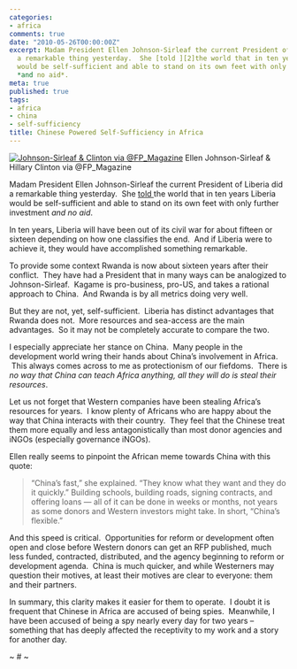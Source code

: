 ```yaml
---
categories:
- africa
comments: true
date: "2010-05-26T00:00:00Z"
excerpt: Madam President Ellen Johnson-Sirleaf the current President of Liberia did
  a remarkable thing yesterday.  She [told ][2]the world that in ten years Liberia
  would be self-sufficient and able to stand on its own feet with only further investment
  *and no aid*.
meta: true
published: true
tags:
- africa
- china
- self-sufficiency
title: Chinese Powered Self-Sufficiency in Africa
---
```


[![Johnson-Sirleaf & Clinton via @FP_Magazine][2]][2]
Ellen Johnson-Sirleaf & Hillary Clinton via @FP_Magazine

Madam President Ellen Johnson-Sirleaf the current President of Liberia did a remarkable thing yesterday.  She [told ][2]the world that in ten years Liberia would be self-sufficient and able to stand on its own feet with only further investment *and no aid*.

 [2]: http://blog.foreignpolicy.com/posts/2010/05/25/liberias_ellen_johnson_sirleaf

In ten years, Liberia will have been out of its civil war for about fifteen or sixteen depending on how one classifies the end.  And if Liberia were to achieve it, they would have accomplished something remarkable.

To provide some context Rwanda is now about sixteen years after their conflict.  They have had a President that in many ways can be analogized to Johnson-Sirleaf.  Kagame is pro-business, pro-US, and takes a rational approach to China.  And Rwanda is by all metrics doing very well.

But they are not, yet, self-sufficient.  Liberia has distinct advantages that Rwanda does not.  More resources and sea-access are the main advantages.  So it may not be completely accurate to compare the two.

I especially appreciate her stance on China.  Many people in the development world wring their hands about China’s involvement in Africa.  This always comes across to me as protectionism of our fiefdoms.  There is *no way that China can teach Africa anything, all they will do is steal their resources*.

Let us not forget that Western companies have been stealing Africa’s resources for years.  I know plenty of Africans who are happy about the way that China interacts with their country.  They feel that the Chinese treat them more equally and less antagonistically than most donor agencies and iNGOs (especially governance iNGOs).

Ellen really seems to pinpoint the African meme towards China with this quote:

> “China’s fast,” she explained. “They know what they want and they do it quickly.” Building schools, building roads, signing contracts, and offering loans — all of it can be done in weeks or months, not years as some donors and Western investors might take. In short, “China’s flexible.”

And this speed is critical.  Opportunities for reform or development often open and close before Western donors can get an RFP published, much less funded, contracted, distributed, and the agency beginning to reform or development agenda.  China is much quicker, and while Westerners may question their motives, at least their motives are clear to everyone: them and their partners.

In summary, this clarity makes it easier for them to operate.  I doubt it is frequent that Chinese in Africa are accused of being spies.  Meanwhile, I have been accused of being a spy nearly every day for two years – something that has deeply affected the receptivity to my work and a story for another day.

~ # ~